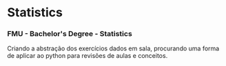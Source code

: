 # Statistics
### FMU - Bachelor's Degree - Statistics
Criando a abstração dos exercícios dados em sala, procurando uma forma de aplicar ao python para revisões de aulas e conceitos.
